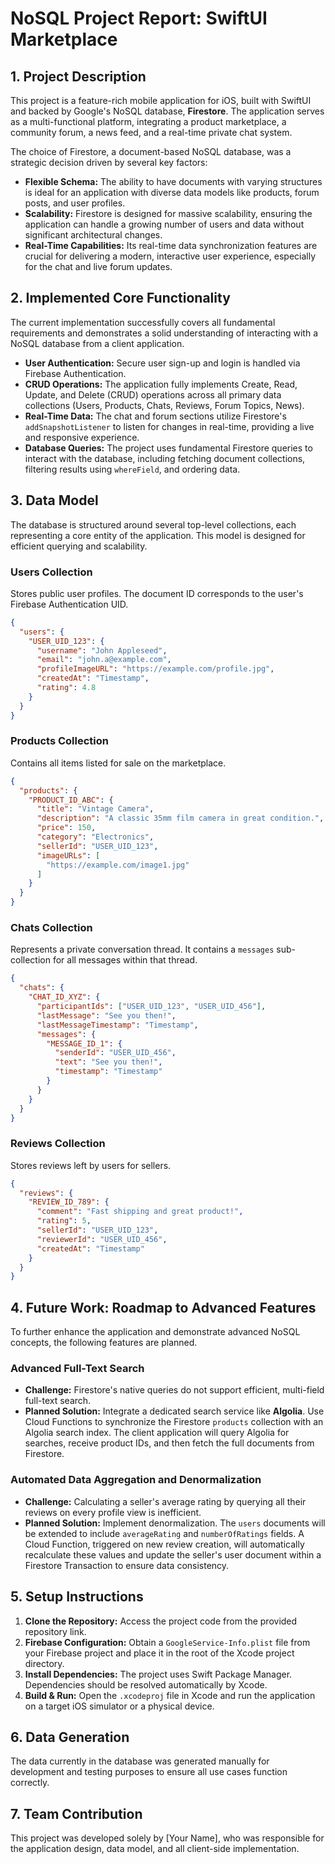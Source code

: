# NoSQL Project Report: SwiftUI Marketplace

## 1. Project Description

This project is a feature-rich mobile application for iOS, built with SwiftUI and backed by Google's NoSQL database, **Firestore**. The application serves as a multi-functional platform, integrating a product marketplace, a community forum, a news feed, and a real-time private chat system.

The choice of Firestore, a document-based NoSQL database, was a strategic decision driven by several key factors:

*   **Flexible Schema:** The ability to have documents with varying structures is ideal for an application with diverse data models like products, forum posts, and user profiles.
*   **Scalability:** Firestore is designed for massive scalability, ensuring the application can handle a growing number of users and data without significant architectural changes.
*   **Real-Time Capabilities:** Its real-time data synchronization features are crucial for delivering a modern, interactive user experience, especially for the chat and live forum updates.

## 2. Implemented Core Functionality

The current implementation successfully covers all fundamental requirements and demonstrates a solid understanding of interacting with a NoSQL database from a client application.

*   **User Authentication:** Secure user sign-up and login is handled via Firebase Authentication.
*   **CRUD Operations:** The application fully implements Create, Read, Update, and Delete (CRUD) operations across all primary data collections (Users, Products, Chats, Reviews, Forum Topics, News).
*   **Real-Time Data:** The chat and forum sections utilize Firestore's `addSnapshotListener` to listen for changes in real-time, providing a live and responsive experience.
*   **Database Queries:** The project uses fundamental Firestore queries to interact with the database, including fetching document collections, filtering results using `whereField`, and ordering data.

## 3. Data Model

The database is structured around several top-level collections, each representing a core entity of the application. This model is designed for efficient querying and scalability.

### Users Collection
Stores public user profiles. The document ID corresponds to the user's Firebase Authentication UID.
```json
{
  "users": {
    "USER_UID_123": {
      "username": "John Appleseed",
      "email": "john.a@example.com",
      "profileImageURL": "https://example.com/profile.jpg",
      "createdAt": "Timestamp",
      "rating": 4.8
    }
  }
}
```

### Products Collection
Contains all items listed for sale on the marketplace.
```json
{
  "products": {
    "PRODUCT_ID_ABC": {
      "title": "Vintage Camera",
      "description": "A classic 35mm film camera in great condition.",
      "price": 150,
      "category": "Electronics",
      "sellerId": "USER_UID_123",
      "imageURLs": [
        "https://example.com/image1.jpg"
      ]
    }
  }
}
```

### Chats Collection
Represents a private conversation thread. It contains a `messages` sub-collection for all messages within that thread.
```json
{
  "chats": {
    "CHAT_ID_XYZ": {
      "participantIds": ["USER_UID_123", "USER_UID_456"],
      "lastMessage": "See you then!",
      "lastMessageTimestamp": "Timestamp",
      "messages": {
        "MESSAGE_ID_1": {
          "senderId": "USER_UID_456",
          "text": "See you then!",
          "timestamp": "Timestamp"
        }
      }
    }
  }
}
```

### Reviews Collection
Stores reviews left by users for sellers.
```json
{
  "reviews": {
    "REVIEW_ID_789": {
      "comment": "Fast shipping and great product!",
      "rating": 5,
      "sellerId": "USER_UID_123",
      "reviewerId": "USER_UID_456",
      "createdAt": "Timestamp"
    }
  }
}
```

## 4. Future Work: Roadmap to Advanced Features

To further enhance the application and demonstrate advanced NoSQL concepts, the following features are planned.

### Advanced Full-Text Search
*   **Challenge:** Firestore's native queries do not support efficient, multi-field full-text search.
*   **Planned Solution:** Integrate a dedicated search service like **Algolia**. Use Cloud Functions to synchronize the Firestore `products` collection with an Algolia search index. The client application will query Algolia for searches, receive product IDs, and then fetch the full documents from Firestore.

### Automated Data Aggregation and Denormalization
*   **Challenge:** Calculating a seller's average rating by querying all their reviews on every profile view is inefficient.
*   **Planned Solution:** Implement denormalization. The `users` documents will be extended to include `averageRating` and `numberOfRatings` fields. A Cloud Function, triggered on new review creation, will automatically recalculate these values and update the seller's user document within a Firestore Transaction to ensure data consistency.

## 5. Setup Instructions

1.  **Clone the Repository:** Access the project code from the provided repository link.
2.  **Firebase Configuration:** Obtain a `GoogleService-Info.plist` file from your Firebase project and place it in the root of the Xcode project directory.
3.  **Install Dependencies:** The project uses Swift Package Manager. Dependencies should be resolved automatically by Xcode.
4.  **Build & Run:** Open the `.xcodeproj` file in Xcode and run the application on a target iOS simulator or a physical device.

## 6. Data Generation

The data currently in the database was generated manually for development and testing purposes to ensure all use cases function correctly.

## 7. Team Contribution

This project was developed solely by [Your Name], who was responsible for the application design, data model, and all client-side implementation.

